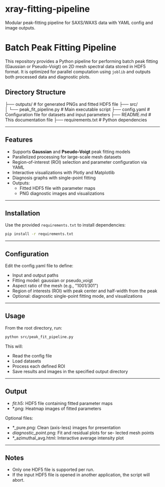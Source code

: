 # xray-fitting-pipeline
Modular peak-fitting pipeline for SAXS/WAXS data with YAML config and image outputs.

# Batch Peak Fitting Pipeline
This repository provides a Python pipeline for performing batch peak fitting (Gaussian or Pseudo-Voigt) on 2D mesh spectral data stored in HDF5 format. It is optimized for parallel computation using `joblib` and outputs both processed data and diagnostic plots.


## Directory Structure
├── outputs/                 # for generated PNGs and fitted HDF5 file
├── src/                     
│ └── peak_fit_pipeline.py   # Main executable script
├── config.yaml              # Configuration file for datasets and input parameters
├── README.md                # This documentation file
├── requirements.txt         # Python dependencies

---

## Features
- Supports **Gaussian** and **Pseudo-Voigt** peak fitting models
- Parallelized processing for large-scale mesh datasets
- Region-of-interest (ROI) selection and parameter configuration via YAML
- Interactive visualizations with Plotly and Matplotlib
- Diagnosis graphs with single-point fitting
- Outputs:
  - Fitted HDF5 file with parameter maps
  - PNG diagnostic images and visualizations

---

## Installation
Use the provided `requirements.txt` to install dependencies:

```bash
pip install -r requirements.txt
```

---

## Configuration
Edit the config.yaml file to define:
- Input and output paths
- Fitting model: gaussian or pseudo_voigt
- Aspect ratio of the mesh (e.g., "1001/301")
- Region of interests (ROI) with peak center and half-width from the peak
- Optional: diagnostic single-point fitting mode, and visualizations

---

## Usage
From the root directory, run:

```bash
python src/peak_fit_pipeline.py
```

This will:
- Read the config file
- Load datasets
- Process each defined ROI
- Save results and images in the specified output directory

---

## Output
- *_fit_*.h5: HDF5 file containing fitted parameter maps
- *.png: Heatmap images of fitted parameters

Optional files:
- *_pure.png: Clean (axis-less) images for presentation
- *_diagnostic_point_*.png: Fit and residual plots for se- lected mesh points
- *_azimuthal_avg.html: Interactive average intensity plot

---

## Notes
- Only one HDF5 file is supported per run.
- If the input HDF5 file is opened in another application, the script will abort.
